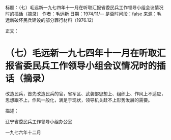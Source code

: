 标题：（七）毛远新一九七四年十一月在听取汇报省委民兵工作领导小组会议情况时的插话（摘录）
作者：毛远新
日期：1974/11/--
是否时间段：false
来源：毛远新破坏民兵建设的部分罪行材料（1976.12）

正文：

# （七）毛远新一九七四年十一月在听取汇报省委民兵工作领导小组会议情况时的插话（摘录）

改造民兵，首先改造民兵的官，省军区、武装部思想上、组织上、作风上不适应，思想跟不上，作风一般化，满足于现状，领导机关赶不上形势发展的需要。

描述：

辽宁省委民兵工作领导小组办公室

一九七六年十二月

